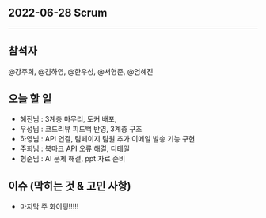 ## 2022-06-28 Scrum

---
## 참석자
@강주희, @김하영, @한우성, @서형준, @엄혜진

## 오늘 할 일
- 혜진님 : 3계층 마무리, 도커 배포, 
- 우성님 : 코드리뷰 피드백 반영, 3계층 구조
- 하영님 : API 연결, 팀페이지 팀원 추가 이메일 발송 기능 구현
- 주희님 : 북마크 API 오류 해결, 디테일
- 형준님 : AI 문제 해결, ppt 자료 준비


## 이슈 (막히는 것 & 고민 사항)
- 마지막 주 화이팅!!!!!
